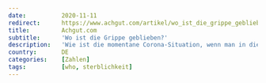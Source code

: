 ```yaml
---
date:          2020-11-11
redirect:      https://www.achgut.com/artikel/wo_ist_die_grippe_geblieben
title:         Achgut.com
subtitle:      'Wo ist die Grippe geblieben?'
description:   'Wie ist die momentane Corona-Situation, wenn man in die ärztliche Praxis blickt? Wo lauern die größten Probleme, und welche Strategie bietet sich für die Zukunft an? Und: Gibt es eine plausible Erklärung dafür, dass in den WHO-Statistiken im Jahr 2020 die Grippe ab KW 17 weltweit verschwunden ist?'
country:       DE
categories:    [Zahlen]
tags:          [who, sterblichkeit]
---
```

